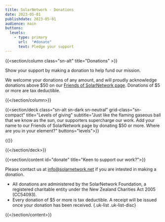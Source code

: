 ```yaml
---
title: SolarNetwork - Donations
date: 2023-05-01
publishdate: 2023-05-01
audience: main
buttons:
  levels:
    - type: primary
      url:  "#donate"
      text: Pledge your support
---
```

{{<section/column class="sn-alt" title="Donations" >}}

Show your support by making a donation to help fund our mission.

 We welcome your donations of any amount, and will proudly acknowledge donations above $50 on our
 [Friends of SolarNetwork page](#todo). Donations of $5 or more are tax deductible.

{{</section/column>}}

{{<section/deck class="sn-alt sn-dark sn-neutral" grid-class="sn-compact"
  title="Levels of giving"
  subtitle="Just like the flaming gaseous ball that we know as the sun, our supporters supercharge our work. Add your name to our Friends of SolarNetwork page by donating $50 or more. Where are you in your element?"
  buttons="levels">}}

  {{<text-logos data="donations" key="levels" >}}

{{</section/deck>}}

{{<section/content id="donate" title="Keen to support our work?">}}

Please contact us at info@solarnetwork.net if you are intested in making a donation.

* All donations are administered by the SolarNetwork Foundation, a registered charitable entity under the New Zealand Charities Act 2005 (CC54093).
* Every donation of $5 or more is tax deductible. A receipt will be issued once your donation has been received.
{.uk-list .uk-list-disc}

{{</section/content>}}
